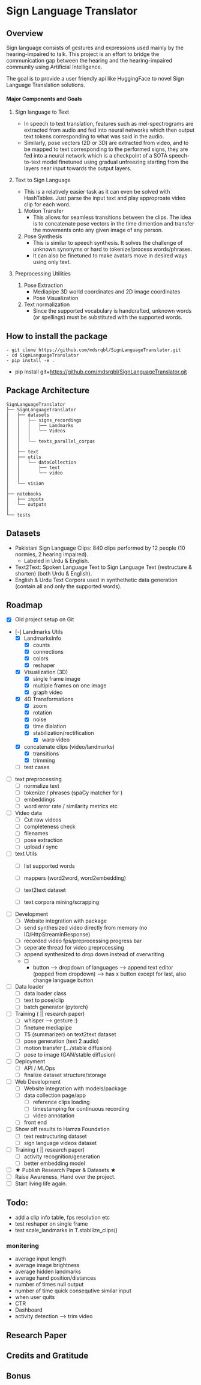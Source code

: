 # Sign Language Translator

## Overview
Sign language consists of gestures and expressions used mainly by the hearing-impaired to talk. This project is an effort to bridge the communication gap between the hearing and the hearing-impaired community using Artificial Intelligence.

The goal is to provide a user friendly api like HuggingFace to novel Sign Language Translation solutions.

#### Major Components and Goals ####
1. Sign language to Text
    - In speech to text translation, features such as mel-spectrograms are extracted from audio and fed into neural networks which then output text tokens corresponding to what was said in the audio.
    - Similarly, pose vectors (2D or 3D) are extracted from video, and to be mapped to text corresponding to the performed signs, they are fed into a neural network which is a checkpoint of a SOTA speech-to-text model finetuned using gradual unfreezing starting from the layers near input towards the output layers.

2. Text to Sign Language
    - This is a relatively easier task as it can even be solved with HashTables. Just parse the input text and play approproate video clip for each word.

    1. Motion Transfer
        - This allows for seamless transitions between the clips. The idea is to concatenate pose vectors in the time dimention and transfer the movements onto any given image of any person.
    2. Pose Synthesis
        - This is similar to speech synthesis. It solves the challenge of unknown synonyms or hard to tokenize/process words/phrases.
        - It can also be finetuned to make avatars move in desired ways using only text.

3. Preprocessing Utilities
    1. Pose Extraction
        - Mediapipe 3D world coordinates and 2D image coordinates
        - Pose Visualization
    2. Text normalization
        - Since the supported vocabulary is handcrafted, unknown words (or spellings) must be substituted with the supported words.

## How to install the package
    - git clone https://github.com/mdsrqbl/SignLanguageTranslator.git
    - cd SignLanguageTranslator
    - pip install -e .

- pip install git+https://github.com/mdsrqbl/SignLanguageTranslator.git

## Package Architecture
    SignLanguageTranslator
    ├── SignLanguageTranslator
    │   ├── datasets
    │   │   ├── signs_recordings
    │   │   │   ├── Landmarks
    │   │   │   └── Videos
    │   │   │
    │   │   └── texts_parallel_corpus
    │   │
    │   ├── text
    │   ├── utils
    │   │   └── dataCollection
    │   │       ├── text
    │   │       └── video
    │   │
    │   └── vision
    │
    ├── notebooks
    │   ├── inputs
    │   └── outputs
    │
    └── tests

## Datasets
- Pakistani Sign Language Clips: 840 clips performed by 12 people (10 normies, 2 hearing impaired).
    - Labeled in Urdu & English.
- Text2Text: Spoken Language Text to Sign Language Text (restructure & shorten) (both Urdu & English).
- English & Urdu Text Corpora used in synthethetic data generation (contain all and only the supported words).

## Roadmap
- [x] Old project setup on Git
- [-] Landmarks Utils
    - [x] LandmarksInfo
        - [x] counts
        - [x] connections
        - [x] colors
        - [x] reshaper
    - [x] Visualization (3D)
        - [x] single frame image
        - [x] multiple frames on one image
        - [x] graph video
    - [x] 4D Transformations
        - [x] zoom
        - [x] rotation
        - [x] noise
        - [x] time dialation
        - [x] stabilization/rectification
            - [x] warp video
    - [x] concatenate clips (video/landmarks)
        - [x] transitions
        - [x] trimming
    - [ ] test cases
- [ ] text preprocessing
    - [ ] normalize text
    - [ ] tokenize / phrases (spaCy matcher for )
    - [ ] embeddings
    - [ ] word error rate / similarity metrics etc
- [ ] Video data
    - [ ] Cut raw videos
    - [ ] completeness check
    - [ ] filenames
    - [ ] pose extraction
    - [ ] upload / sync
- [ ] text Utils
    - [ ] list supported words
    - [ ] mappers (word2word, word2embedding)
    - [ ] text2text dataset

    - [ ] text corpora mining/scrapping

- [ ] Development
    - [ ] Website integration with package
    - [ ] send synthesized video directly from memory (no IO/HttpStreaminResponse)
    - [ ] recorded video fps/preprocessing progress bar
    - [ ] seperate thread for video preprocessing
    - [ ] append synthesized to drop down instead of overwriting
    - [ ] + button --> dropdown of languages --> append text editor (popped from dropdown) --> has x button except for last, also change language button

- [ ] Data loader
    - [ ] data loader class
    - [ ] text to pose/clip
    - [ ] batch generator (pytorch)
- [ ] Training ( || research paper)
    - [ ] whisper --> gesture :)
    - [ ] finetune mediapipe
    - [ ] T5 (summarizer) on text2text dataset
    - [ ] pose generation (text 2 audio)
    - [ ] motion transfer (.../stable diffusion)
    - [ ] pose to image (GAN/stable diffusion)
- [ ] Deployment
    - [ ] API / MLOps
    - [ ] finalize dataset structure/storage
- [ ] Web Development
    - [ ] Website integration with models/package
    - [ ] data collection page/app
        - [ ] reference clips loading
        - [ ] timestamping for continuous recording
        - [ ] video annotation
    - [ ] front end
- [ ] Show off results to Hamza Foundation
    - [ ] text restructuring dataset
    - [ ] sign language videos dataset
- [ ] Training ( || research paper)
    - [ ] activity recognition/generation
    - [ ] better embedding model
- [ ] ★ Publish Research Paper & Datasets ★
- [ ] Raise Awareness, Hand over the project.
- [ ] Start living life again.

## Todo:
- add a clip info table, fps resolution etc
- test reshaper on single frame
- test scale_landmarks in T.stabilize_clips()
### monitering
- average input length
- average image brightness
- average hidden landmarks
- average hand position/distances
- number of times null output
- number of time quick consequtive similar input
- when user quits
- CTR
- Dashboard
- activity detection --> trim video
## Research Paper

## Credits and Gratitude


## Bonus